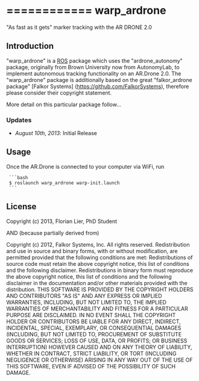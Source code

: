 ============
warp_ardrone
============

"As fast as it gets" marker tracking with the AR DRONE 2.0


## Introduction

"warp_ardrone" is a [ROS](http://ros.org/ "Robot Operating System") package which uses the "ardrone_autonomy" package,
originally from Brown University now from AutonomyLab, to implement autonomous tracking functionality on an AR.Drone 2.0.
The "warp_ardrone" package is  additionally based on the great "falkor_ardrone package" [Falkor Systems] (https://github.com/FalkorSystems),
therefore please consider their copyright statement.

More detail on this particular package follow...

### Updates

- *August 10th, 2013*: Initial Release

## Usage

Once the AR.Drone is connected to your computer via WiFi, run

     ```bash
     $ roslaunch warp_ardrone warp-init.launch
     ```

## License

Copyright (c) 2013, Florian Lier, PhD Student

AND (because partially derived from)

Copyright (c) 2012, Falkor Systems, Inc.
All rights reserved.
Redistribution and use in source and binary forms, with or without modification, are permitted provided that the following
conditions are met: Redistributions of source code must retain the above copyright notice, this list of conditions and the
following disclaimer. Redistributions in binary form must reproduce the above copyright notice, this list of conditions
and the following disclaimer in the documentation and/or other materials provided with the distribution. THIS SOFTWARE
IS PROVIDED BY THE COPYRIGHT HOLDERS AND CONTRIBUTORS "AS IS" AND ANY EXPRESS OR IMPLIED WARRANTIES, INCLUDING, BUT NOT
LIMITED TO, THE IMPLIED WARRANTIES OF MERCHANTABILITY AND FITNESS FOR A PARTICULAR PURPOSE ARE DISCLAIMED. IN NO EVENT
SHALL THE COPYRIGHT HOLDER OR CONTRIBUTORS BE LIABLE FOR ANY DIRECT, INDIRECT, INCIDENTAL, SPECIAL, EXEMPLARY, OR
CONSEQUENTIAL DAMAGES (INCLUDING, BUT NOT LIMITED TO, PROCUREMENT OF SUBSTITUTE GOODS OR SERVICES; LOSS OF USE, DATA,
OR PROFITS; OR BUSINESS INTERRUPTION) HOWEVER CAUSED AND ON ANY THEORY OF LIABILITY, WHETHER IN CONTRACT, STRICT LIABILITY,
OR TORT (INCLUDING NEGLIGENCE OR OTHERWISE) ARISING IN ANY WAY OUT OF THE USE OF THIS SOFTWARE, EVEN IF ADVISED OF THE
POSSIBILITY OF SUCH DAMAGE.


